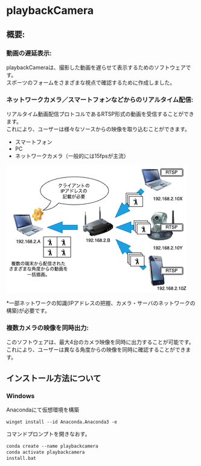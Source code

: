 ﻿# playbackCamera
## 概要:
### 動画の遅延表示: 
playbackCameraは、撮影した動画を遅らせて表示するためのソフトウェアです。  
スポーツのフォームをさまざまな視点で確認するために作成しました。

### ネットワークカメラ／スマートフォンなどからのリアルタイム配信:
リアルタイム動画配信プロトコルであるRTSP形式の動画を受信することができます。  
これにより、ユーザーは様々なソースからの映像を取り込むことができます。  
- スマートフォン
- PC
- ネットワークカメラ（一般的には15fpsが主流）

![イメージ図](infomation.drawio.png)

*一部ネットワークの知識(IPアドレスの把握、カメラ・サーバのネットワークの構築)が必要です。  

### 複数カメラの映像を同時出力:
このソフトウェアは、最大4台のカメラ映像を同時に出力することが可能です。  
これにより、ユーザーは異なる角度からの映像を同時に確認することができます。

## インストール方法について
### Windows
Anacondaにて仮想環境を構築
```
winget install --id Anaconda.Anaconda3 -e
```
コマンドプロンプトを開きなおす。
```
conda create --name playbackcamera
conda activate playbackcamera
install.bat
```
